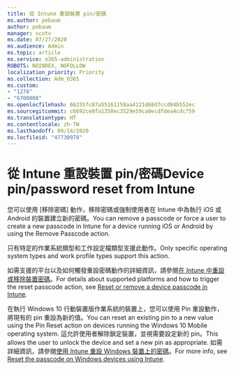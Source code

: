 ```yaml
---
title: 從 Intune 重設裝置 pin/密碼
ms.author: pebaum
author: pebaum
manager: scotv
ms.date: 07/27/2020
ms.audience: Admin
ms.topic: article
ms.service: o365-administration
ROBOTS: NOINDEX, NOFOLLOW
localization_priority: Priority
ms.collection: Adm_O365
ms.custom:
- "1278"
- "6700008"
ms.openlocfilehash: 66255fc87a55161158aa4121d68d7ccd04b552ec
ms.sourcegitcommit: c6692ce0fa1358ec3529e59ca0ecdfdea4cdc759
ms.translationtype: HT
ms.contentlocale: zh-TW
ms.lasthandoff: 09/14/2020
ms.locfileid: "47730978"
---
```

# <a name="device-pinpassword-reset-from-intune"></a><span data-ttu-id="534ba-102">從 Intune 重設裝置 pin/密碼</span><span class="sxs-lookup"><span data-stu-id="534ba-102">Device pin/password reset from Intune</span></span>

<span data-ttu-id="534ba-103">您可以使用 [移除密碼] 動作，移除密碼或強制使用者在 Intune 中為執行 iOS 或 Android 的裝置建立新的密碼。</span><span class="sxs-lookup"><span data-stu-id="534ba-103">You can remove a passcode or force a user to create a new passcode in Intune for a device running iOS or Android by using the Remove Passcode action.</span></span>

<span data-ttu-id="534ba-104">只有特定的作業系統類型和工作設定檔類型支援此動作。</span><span class="sxs-lookup"><span data-stu-id="534ba-104">Only specific operating system types and work profile types support this action.</span></span>

<span data-ttu-id="534ba-105">如需支援的平台以及如何觸發重設密碼動作的詳細資訊，請參閱[在 Intune 中重設或移除裝置密碼](https://docs.microsoft.com/intune/device-passcode-reset)。</span><span class="sxs-lookup"><span data-stu-id="534ba-105">For details about supported platforms and how to trigger the reset passcode action, see [Reset or remove a device passcode in Intune](https://docs.microsoft.com/intune/device-passcode-reset).</span></span>

<span data-ttu-id="534ba-106">在執行 Windows 10 行動裝置版作業系統的裝置上，您可以使用 Pin 重設動作，將現有的 pin 重設為新的值。</span><span class="sxs-lookup"><span data-stu-id="534ba-106">You can reset an existing pin to a new value using the Pin Reset action on devices running the Windows 10 Mobile operating system.</span></span> <span data-ttu-id="534ba-107">這允許使用者解除鎖定裝置，並視需要設定新的 pin。</span><span class="sxs-lookup"><span data-stu-id="534ba-107">This allows the user to unlock the device and set a new pin as appropriate.</span></span> <span data-ttu-id="534ba-108">如需詳細資訊，請參閱[使用 Intune 重設 Windows 裝置上的密碼](https://docs.microsoft.com/intune/device-windows-pin-reset)。</span><span class="sxs-lookup"><span data-stu-id="534ba-108">For more info, see [Reset the passcode on Windows devices using Intune](https://docs.microsoft.com/intune/device-windows-pin-reset).</span></span>